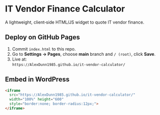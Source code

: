 # IT Vendor Finance Calculator

A lightweight, client‑side HTML/JS widget to quote IT vendor finance.

## Deploy on GitHub Pages
1. Commit `index.html` to this repo.
2. Go to **Settings → Pages**, choose **main** branch and `/ (root)`, click **Save**.
3. Live at:  
   `https://AlexDunn1985.github.io/it-vendor-calculator/`

## Embed in WordPress
```html
<iframe
  src="https://AlexDunn1985.github.io/it-vendor-calculator/"
  width="100%" height="600"
  style="border:none; border-radius:12px;">
</iframe>

